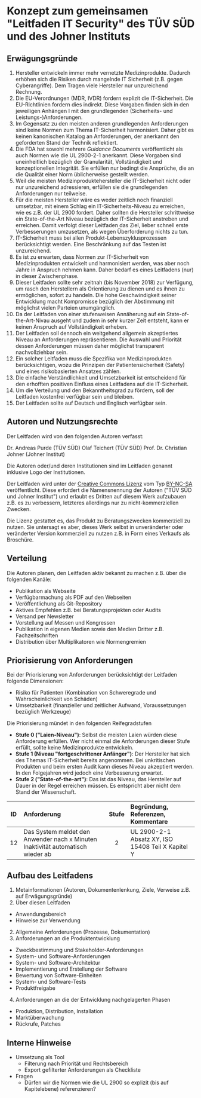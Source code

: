 Konzept zum gemeinsamen "Leitfaden IT Security" des TÜV SÜD und des Johner Instituts
=================

Erwägungsgründe
-----------

1. Hersteller entwickeln immer mehr vernetzte Medizinprodukte. Dadurch erhöhen sich die Risiken durch mangelnde IT Sicherheit (z.B. gegen Cyberangriffe). Dem Tragen viele Hersteller nur unzureichend Rechnung.
2. Die EU-Verordnungen (MDR, IVDR) fordern explizit die IT-Sicherheit. Die EU-Richtlinien fordern dies indirekt. Diese Vorgaben finden sich in den jeweiligen Anhängen I mit den grundlegenden (Sicherheits- und Leistungs-)Anforderungen. 
3. Im Gegensatz zu den meisten anderen grundlegenden Anforderungen sind keine Normen zum Thema IT-Sicherheit harmonisiert. Daher gibt es keinen kanonischen Katalog an Anforderungen, der anerkannt den geforderten Stand der Technik reflektiert.
4. Die FDA hat sowohl mehrere *Guidance Documents* veröffentlicht als auch Normen wie die UL 2900-2-1 anerkannt. Diese Vorgaben sind uneinheitlich bezüglich der Granularität, Vollständigkeit und konzeptionellen Integrität. Sie erfüllen nur bedingt die Ansprüche, die an die Qualität einer Norm üblicherweise gestellt werden.
5. Weil die meisten Medizinproduktehersteller die IT-Sicherheit nicht oder nur unzureichend adressieren, erfüllen sie die grundlegenden Anforderungen nur teilweise.
6. Für die meisten Hersteller wäre es weder zeitlich noch finanziell umsetzbar, mit einem Schlag ein IT-Sicherheits-Niveau zu erreichen, wie es z.B. der UL 2900 fordert. Daher sollten die Hersteller schrittweise ein State-of-the-Art Niveau bezüglich der IT-Sicherheit anstreben und erreichen. Damit verfolgt dieser Leitfaden das Ziel, lieber schnell erste Verbesserungen umzusetzen, als wegen Überforderung nichts zu tun.
7. IT-Sicherheit muss bei allen Produkt-Lebenszyklusprozessen berücksichtigt werden. Eine Beschränkung auf das Testen ist unzureichend.
8. Es ist zu erwarten, dass Normen zur IT-Sicherheit von Medizinprodukten entwickelt und harmonisiert werden, was aber noch Jahre in Anspruch nehmen kann. Daher bedarf es eines Leitfadens (nur) in dieser Zwischenphase. 
9. Dieser Leitfaden sollte sehr zeitnah (bis November 2018) zur Verfügung, um rasch den Herstellern als Orientierung zu dienen und es ihnen zu ermöglichen, sofort zu handeln. Die hohe Geschwindigkeit seiner Entwicklung macht Kompromisse bezüglich der Abstimmung mit möglichst vielen Parteien unumgänglich.
10. Da der Leitfaden von einer stufenweisen Annäherung auf ein State-of-the-Art-Nivau ausgeht und zudem in sehr kurzer Zeit entsteht, kann er keinen Anspruch auf Vollständigkeit erheben.
11. Der Leitfaden soll dennoch ein weitgehend allgemein akzeptiertes Niveau an Anforderungen repräsentieren. Die Auswahl und Priorität dessen Anforderungen müssen daher möglichst transparent nachvollziehbar sein.
12. Ein solcher Leitfaden muss die Spezifika von Medizinprodukten berücksichtigen, wozu die Prinzipen der Patientensicherheit (Safety) und eines risikobasierten Ansatzes zählen.
13. Die einfache Verständlichkeit und Umsetzbarkeit ist entscheidend für den erhofften positiven Einfluss eines Leitfadens auf die IT-Sicherheit.
13. Um die Verteilung und den Bekanntheitsgrad zu fördern, soll der Leitfaden kostenfrei verfügbar sein und bleiben. 
14. Der Leitfaden sollte auf Deutsch und Englisch verfügbar sein.

Autoren und Nutzungsrechte
----------------

Der Leitfaden wird von den folgenden Autoren verfasst:

Dr. Andreas Purde (TÜV SÜD)
Olaf Teichert (TÜV SÜD)
Prof. Dr. Christian Johner (Johner Institut)

Die Autoren oder/und deren Institutionen sind im Leitfaden genannt inklusive Logo der Institutionen.

Der Leitfaden wird unter der [Creative Commons Lizenz](https://creativecommons.org/licenses/?lang=de) vom Typ [BY-NC-SA](https://creativecommons.org/licenses/by-nc-sa/4.0/) veröffentlicht. Diese erfordert die Namensnennung der Autoren ("TÜV SÜD und Johner Institut") und erlaubt es Dritten auf diesem Werk aufzubauen z.B. es zu verbessern, letzteres allerdings nur zu nicht-kommerziellen Zwecken.

Die Lizenz gestattet es, das Produkt zu Beratungszwecken kommerziell zu nutzen. Sie untersagt es aber, dieses Werk selbst in unveränderter oder veränderter Version kommerziell zu nutzen z.B. in Form eines Verkaufs als Broschüre.


Verteilung 
------------

Die Autoren planen, den Leitfaden aktiv bekannt zu machen z.B. über die folgenden Kanäle:

- Publikation als Webseite
- Verfügbarmachung als PDF auf den Webseiten
- Veröffentlichung als Git-Repository
- Aktives Empfehlen z.B. bei Beratungsprojekten oder Audits
- Versand per Newsletter
- Vorstellung auf Messen und Kongressen 
- Publikation in eigenen Medien sowie den Medien Dritter z.B. Fachzeitschriften
- Distribution über Multiplikatoren wie Normengremien

Priorisierung von Anforderungen
-------------

Bei der Priorisierung von Anforderungen berücksichtigt der Leitfaden folgende Dimensionen:

- Risiko für Patienten (Kombination von Schweregrade und Wahrscheinlichkeit von Schäden)
- Umsetzbarkeit (finanzieller und zeitlicher Aufwand, Voraussetzungen bezüglich Werkzeuge)

Die Priorisierung mündet in den folgenden Reifegradstufen

- **Stufe 0 ("Laien-Niveau")**: Selbst die meisten Laien würden diese Anforderung erfüllen. Wer nicht einmal die Anforderungen dieser Stufe erfüllt, sollte keine Medizinprodukte entwickeln.
- **Stufe 1 (Niveau "fortgeschrittener Anfänger")**: Der Hersteller hat sich des Themas IT-Sicherheit bereits angenommen. Bei unkritischen Produkten und beim ersten Audit kann dieses Niveau akzeptiert werden. In den Folgejahren wird jedoch eine Verbesserung erwartet.
- **Stufe 2 ("State-of-the-art")**: Das ist das Niveau, das Hersteller auf Dauer in der Regel erreichen müssen. Es entspricht aber nicht dem Stand der Wissenschaft.

|ID|Anforderung|Stufe|Begründung, Referenzen, Kommentare|
|:--:|:--|:--:|:--|
|12|Das System meldet den Anwender nach x Minuten Inaktivität automatisch wieder ab|2|UL 2900-2-1 Absatz XY, ISO 15408 Teil X Kapitel Y|


Aufbau des Leitfadens
------------------

1. Metainformationen (Autoren, Dokumentenlenkung, Ziele, Verweise z.B. auf Erwägungsgründe)
2. Über diesen Leitfaden
 - Anwendungsbereich
 - Hinweise zur Verwendung 
2. Allgemeine Anforderungen (Prozesse, Dokumentation) 
3. Anforderungen an die Produktentwicklung
 - Zweckbestimmung und Stakeholder-Anforderungen
 - System- und Software-Anforderungen
 - System- und Software-Architektur
 - Implementierung und Erstellung der Software
 - Bewertung von Software-Einheiten
 - System- und Software-Tests
 - Produktfreigabe
4. Anforderungen an die der Entwicklung nachgelagerten Phasen
 -  Produktion, Distribution, Installation
 -  Marktüberwachung
 -  Rückrufe, Patches

Interne Hinweise
------------

- Umsetzung als Tool
  - Filterung nach Priorität und Rechtsbereich
  - Export gefilterter Anforderungen als Checkliste
- Fragen
  - Dürfen wir die Normen wie die UL 2900 so explizit (bis auf Kapitelebene) referenzieren?